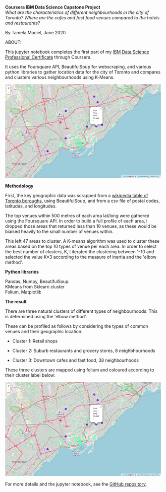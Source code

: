 
**Coursera IBM Data Science Capstone Project**  
*What are the characteristics of different neighbourhoods in the city of Toronto? Where are the cafes and fast food venues compared to the hotels and restaurants?*  

By Tamela Maciel, June 2020  

ABOUT:

This jupyter notebook completes the first part of my [IBM Data Science Professional Certificate](https://coursera.org/share/1527bf7c7682ec298883b320c2ad80c2) through Coursera.

It uses the Foursquare API, BeautifulSoup for webscraping, and various python libraries to gather location data for the city of Toronto and compares and clusters various neighbourhoods using K-Means.

![alt text](https://raw.githubusercontent.com/tamelamaciel/Coursera_Capstone/master/Toronto%20neighbourhood%20clusters.png "Toronto cluster map")

**Methodology** 

First, the key geographic data was scrapped from a [wikipedia table of Toronto boroughs](https://en.wikipedia.org/wiki/List_of_postal_codes_of_Canada:_M), using BeautifulSoup, and from a csv file of postal codes, latitudes, and longitudes.

The top venues within 500 metres of each area lat/long were gathered using the Foursquare API. In order to build a full profile of each area, I dropped those areas that returned less than 10 venues, as these would be biaised heavily to the small number of venues within.

This left 47 areas to cluster. A K-means algorithm was used to cluster these areas based on the top 10 types of venue per each area. In order to select the best number of clusters, K, I iterated the clustering between 1-10 and selected the value K=3 according to the measure of inertia and the 'elbow method'.

**Python libraries**

Pandas, Numpy, BeautifulSoup  
KMeans from Sklearn.cluster  
Folium, Matplotlib

**The result**

There are three natural clusters of different types of neighbourhoods. This is determined using the 'elbow method'.

These can be profiled as follows by considering the types of common venues and their geographic location:

- Cluster 1: Retail shops

- Cluster 2: Suburb restaurants and grocery stores, 8 neighbhourhoods

- Cluster 3: Downtown cafes and fast food, 38 neighbourhoods

These three clusters are mapped using folium and coloured according to their cluster label below:

![alt text](https://raw.githubusercontent.com/tamelamaciel/Coursera_Capstone/master/Toronto%20neighbourhood%20clusters.png "Toronto cluster map")

For more details and the jupyter notebook, see the [GitHub repository](https://github.com/tamelamaciel/Toronto-Neighbourhood-Clusters).

